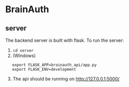 # BrainAuth

## server

The backend server is built with flask. To run the server:

1. `cd server `
2. (Windows)

```
   export FLASK_APP=brainauth_api/app.py
   export FLASK_ENV=development
```
3. The api should be running on http://127.0.0.1:5000/